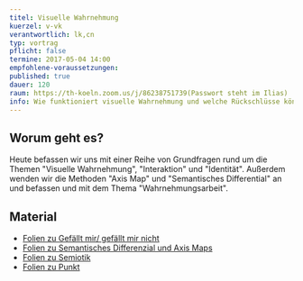 ```yaml
---
titel: Visuelle Wahrnehmung
kuerzel: v-vk
verantwortlich: lk,cn
typ: vortrag
pflicht: false
termine: 2017-05-04 14:00
empfohlene-voraussetzungen: 
published: true
dauer: 120
raum: https://th-koeln.zoom.us/j/86238751739(Passwort steht im Ilias)
info: Wie funktioniert visuelle Wahrnehmung und welche Rückschlüsse können wir daraus für unsere Gestaltung ziehen?
---
```



## Worum geht es?

Heute befassen wir uns mit einer Reihe von Grundfragen rund um die Themen "Visuelle Wahrnehmung", "Interaktion" und "Identität". Außerdem wenden wir die Methoden "Axis Map" und "Semantisches Differential" an und befassen und mit dem Thema "Wahrnehmungsarbeit".


## Material
- [Folien zu Gefällt mir/ gefällt mir nicht](../../download/inputs/design-basics-gefaellt-mir.pdf)
- [Folien zu Semantisches Differenzial und Axis Maps](../../download/inputs/semantisches-differenzial-moodboards.pdf)
- [Folien zu Semiotik](../../download/inputs/semiotik.pdf)
- [Folien zu Punkt](../../download/inputs/punkt.pdf)




